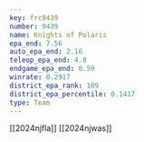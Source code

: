 ```yaml
---
key: frc9439
number: 9439
name: Knights of Polaris
epa_end: 7.56
auto_epa_end: 2.16
teleop_epa_end: 4.8
endgame_epa_end: 0.59
winrate: 0.2917
district_epa_rank: 109
district_epa_percentile: 0.1417
type: Team
---
```

[[2024njfla]]
[[2024njwas]]
